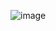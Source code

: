 ![image](https://github.com/Lgvju/hw4.1Reporting/assets/128090897/2ab5e229-9546-4d43-8249-a37802df0e86)
